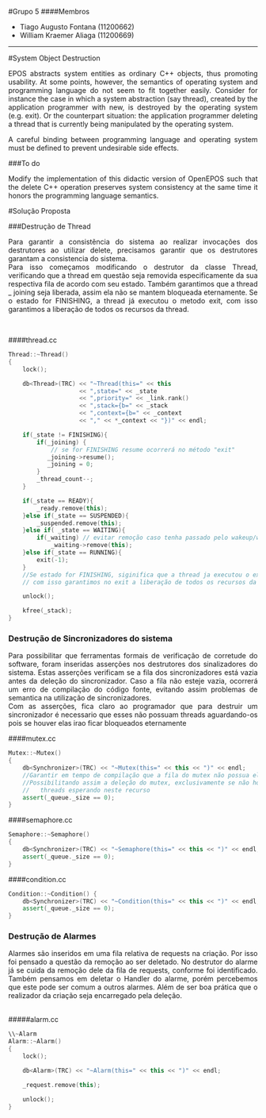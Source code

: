 #Grupo 5
####Membros
* Tiago Augusto Fontana (11200662) <br>
* William Kraemer Aliaga (11200669)

-------------------------------------------
#System Object Destruction
<p style='text-align: justify;'>
EPOS abstracts system entities as ordinary C++ objects, thus promoting usability. At some points, however, the semantics of operating system and programming language do not seem to fit together easily. Consider for instance the case in which a system abstraction (say thread), created by the application programmer with new, is destroyed by the operating system (e.g. exit). Or the counterpart situation: the application programmer deleting a thread that is currently being manipulated by the operating system.
</p>

<p style='text-align: justify;'>
A careful binding between programming language and operating system must be defined to prevent undesirable side effects.
</p>

###To do

<p style='text-align: justify;'>
Modify the implementation of this didactic version of OpenEPOS such that the delete C++ operation preserves system consistency at the same time it honors the programming language semantics.
</p>

#Solução Proposta

###Destrução de Thread
<p style='text-align: justify;'>
Para garantir a consistẽncia do sistema ao realizar invocações dos destrutores ao utilizar delete, precisamos garantir que os destrutores garantam a consistencia do sistema.
<br>
Para isso começamos modificando o destrutor da classe Thread, verificando que a thread em questão seja
 removida especificamente da sua respectiva fila de acordo com seu estado. Também garantimos que a thread
 _ joining seja liberada, assim ela não se mantem bloqueada eternamente. Se o estado for FINISHING, a thread
 já executou o metodo exit, com isso garantimos a liberação de todos os recursos da thread.
</p>
<br>


####thread.cc

```c++
Thread::~Thread()
{
    lock();

    db<Thread>(TRC) << "~Thread(this=" << this
                    << ",state=" << _state
                    << ",priority=" << _link.rank()
                    << ",stack={b=" << _stack
                    << ",context={b=" << _context
                    << "," << *_context << "})" << endl;

    if(_state != FINISHING){
    	if(_joining) {
    		// se for FINISHING resume ocorrerá no método "exit"
    	   _joining->resume();
    	   _joining = 0;
    	}
    	_thread_count--;
    }

    if(_state == READY){
    	_ready.remove(this);
    }else if(_state == SUSPENDED){
    	_suspended.remove(this);
    }else if( _state == WAITING){
    	if(_waiting) // evitar remoção caso tenha passado pelo wakeup/wakeup_all
    		_waiting->remove(this);
    }else if(_state == RUNNING){
    	exit(-1);
    }
    //Se estado for FINISHING, siginifica que a thread ja executou o exit
    // com isso garantimos no exit a liberação de todos os recursos da thread.

    unlock();

    kfree(_stack);
}
```
### Destrução de Sincronizadores do sistema
<p style='text-align: justify;'>
Para possibilitar que ferramentas formais de verificação de corretude do software,
foram inseridas asserções nos destrutores dos sinalizadores do sistema. Estas asserções
verificam se a fila dos sincronizadores está vazia antes da deleção do sincronizador.
Caso a fila não esteje vazia, ocorrerá um erro de compilação do código fonte,
evitando assim problemas de semantica na utilização de sincronizadores. <br>
Com as asserções, fica claro ao programador que para destruir um sincronizador é
necessario que esses não possuam threads aguardando-os pois se houver elas irao ficar
bloqueados eternamente
</p>

####mutex.cc

```c++
Mutex::~Mutex()
{
    db<Synchronizer>(TRC) << "~Mutex(this=" << this << ")" << endl;
    //Garantir em tempo de compilação que a fila do mutex não possua elementos.
    //Possibilitando assim a deleção do mutex, exclusivamente se não houver
    //   threads esperando neste recurso
    assert(_queue._size == 0);
}
```

####semaphore.cc

```c++
Semaphore::~Semaphore()
{
    db<Synchronizer>(TRC) << "~Semaphore(this=" << this << ")" << endl;
    assert(_queue._size == 0);
}
```

####condition.cc

```c++
Condition::~Condition() {
    db<Synchronizer>(TRC) << "~Condition(this=" << this << ")" << endl;
    assert(_queue._size == 0);
}
```
### Destrução de Alarmes
<p style='text-align: justify;'>
Alarmes são inseridos em uma fila relativa de requests na criação. Por isso foi pensado a questão da remoção ao ser deletado.
No destrutor do alarme já se cuida da remoção dele da fila de requests, conforme foi identificado.
Também pensamos em deletar o Handler do alarme, porém percebemos que este pode ser
comum a outros alarmes. Além de ser boa prática que o realizador da criação seja encarregado pela deleção.
</p>
<br>
#####alarm.cc

```c++
\\~Alarm
Alarm::~Alarm()
{
    lock();

    db<Alarm>(TRC) << "~Alarm(this=" << this << ")" << endl;

    _request.remove(this);

    unlock();
}
```
